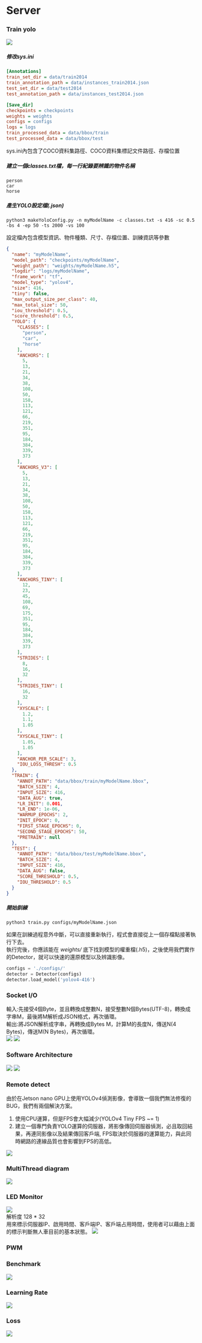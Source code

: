 # Server

### Train yolo

![](docs/TrainingYOLO.png)

##### 修改sys.ini

```ini
[Annotations]
train_set_dir = data/train2014
train_annotation_path = data/instances_train2014.json
test_set_dir = data/test2014
test_annotation_path = data/instances_test2014.json

[Save_dir]
checkpoints = checkpoints
weights = weights
configs = configs
logs = logs
train_processed_data = data/bbox/train
test_processed_data = data/bbox/test
```

sys.ini內包含了COCO資料集路徑、COCO資料集標記文件路徑、存檔位置

##### 建立一個classes.txt檔，每一行紀錄要辨識的物件名稱

```
person
car
horse
```

##### 產生YOLO設定檔(.json)

```commandline
python3 makeYoloConfig.py -n myModelName -c classes.txt -s 416 -sc 0.5 -bs 4 -ep 50 -ts 2000 -vs 100
```

設定檔內包含模型資訊、物件種類、尺寸、存檔位置、訓練資訊等參數

```json
{
  "name": "myModelName",
  "model_path": "checkpoints/myModelName",
  "weight_path": "weights/myModelName.h5",
  "logdir": "logs/myModelName",
  "frame_work": "tf",
  "model_type": "yolov4",
  "size": 416,
  "tiny": false,
  "max_output_size_per_class": 40,
  "max_total_size": 50,
  "iou_threshold": 0.5,
  "score_threshold": 0.5,
  "YOLO": {
    "CLASSES": [
      "person",
      "car",
      "horse"
    ],
    "ANCHORS": [
      5,
      13,
      21,
      34,
      38,
      108,
      50,
      158,
      113,
      121,
      66,
      219,
      351,
      95,
      184,
      384,
      339,
      373
    ],
    "ANCHORS_V3": [
      5,
      13,
      21,
      34,
      38,
      108,
      50,
      158,
      113,
      121,
      66,
      219,
      351,
      95,
      184,
      384,
      339,
      373
    ],
    "ANCHORS_TINY": [
      12,
      23,
      45,
      108,
      69,
      175,
      351,
      95,
      184,
      384,
      339,
      373
    ],
    "STRIDES": [
      8,
      16,
      32
    ],
    "STRIDES_TINY": [
      16,
      32
    ],
    "XYSCALE": [
      1.2,
      1.1,
      1.05
    ],
    "XYSCALE_TINY": [
      1.05,
      1.05
    ],
    "ANCHOR_PER_SCALE": 3,
    "IOU_LOSS_THRESH": 0.5
  },
  "TRAIN": {
    "ANNOT_PATH": "data/bbox/train/myModelName.bbox",
    "BATCH_SIZE": 4,
    "INPUT_SIZE": 416,
    "DATA_AUG": true,
    "LR_INIT": 0.001,
    "LR_END": 1e-06,
    "WARMUP_EPOCHS": 2,
    "INIT_EPOCH": 0,
    "FIRST_STAGE_EPOCHS": 0,
    "SECOND_STAGE_EPOCHS": 50,
    "PRETRAIN": null
  },
  "TEST": {
    "ANNOT_PATH": "data/bbox/test/myModelName.bbox",
    "BATCH_SIZE": 4,
    "INPUT_SIZE": 416,
    "DATA_AUG": false,
    "SCORE_THRESHOLD": 0.5,
    "IOU_THRESHOLD": 0.5
  }
}
```

##### 開始訓練

```commandline
python3 train.py configs/myModelName.json
```

如果在訓練過程意外中斷，可以直接重新執行，程式會直接從上一個存檔點接著執行下去。  
執行完後，你應該能在 *weights/* 底下找到模型的權重檔(.h5)，之後使用我們實作的Detector，就可以快速的還原模型以及辨識影像。

```python
configs = './configs/'
detector = Detector(configs)
detector.load_model('yolov4-416')
```

### Socket I/O

輸入:先接受4個Byte，並且轉換成整數N，接受整數N個Bytes(UTF-8)，轉換成字串M，最後將M解析成JSON格式，再次循環。  
輸出:將JSON解析成字串，再轉換成Bytes M，計算M的長度N，傳送N(4 Bytes)，傳送M(N Bytes)，再次循環。  
![](docs/SocketFormat.png)
![](docs/MessageExchange.png)

### Software Architecture

![](docs/SoftwareArchitecture.png)
![](docs/Layers.png)

### Remote detect

由於在Jetson nano GPU上使用YOLOv4偵測影像，會導致一個我們無法修復的BUG，我們有兩個解決方案。

1. 使用CPU運算，但是FPS會大幅減少(YOLOv4 Tiny FPS ~= 1)
2. 建立一個專門負責YOLO運算的伺服器，將影像傳回伺服器偵測，必且取回結果，再連同影像以及結果傳回客戶端, FPS取決於伺服器的運算能力，與此同時網路的連線品質也會影響到FPS的高低。

![](docs/Remotedetect.png)

### MultiThread diagram

![](docs/MultiThreadDiagram.png)

### LED Monitor

![](docs/Monitor.png)  
解析度 128 * 32  
用來標示伺服器IP、啟用時間、客戶端IP、客戶端占用時間，使用者可以藉由上面的標示判斷無人車目前的基本狀態。
![](docs/MonitorReal.jpg)

### PWM

### Benchmark

![](docs/Benchmark.png)

### Learning Rate

![](docs/LearningRate.png)

### Loss

![](docs/loss.png)
